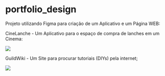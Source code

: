 # portfolio_design

Projeto utilizando Figma para criação de um Aplicativo e um Página WEB:

CineLanche - Um Aplicativo para o espaço de compra de lanches em um Cinema:

<div aling="center">
<img src="https://github.com/victorfxz/portfolio_design/blob/main/Fluxo/CineLanche.gif?raw=true" />
</div>
  
GuildWiki - Um Site para procurar tutoriais (DIYs) pela internet;

<div aling="center">
<img src="https://github.com/victorfxz/portfolio_design/blob/main/Fluxo/DIY.gif?raw=true" />
</div>
